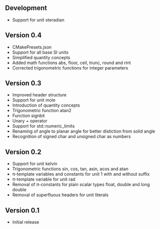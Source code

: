 Development
----------------------------------------------------------------------------------------------------
- Support for unit steradian

Version 0.4
----------------------------------------------------------------------------------------------------
- CMakePresets.json
- Support for all base SI units
- Simplified quantity concepts
- Added math functions abs, floor, ceil, trunc, round and rint
- Corrected trigonometric functions for integer parameters

Version 0.3
----------------------------------------------------------------------------------------------------
- Improved header structure
- Support for unit mole
- Introduction of quantity concepts
- Trigonometric function atan2
- Function signbit
- Unary + operator
- Support for std::numeric_limits
- Renaming of angle to planar angle for better distiction from solid angle
- Recognition of signed char and unsigned char as numbers

Version 0.2
----------------------------------------------------------------------------------------------------
- Support for unit kelvin
- Trigonometric functions sin, cos, tan, asin, acos and atan
- π-template variables and constants for unit 1 with and without suffix
- π-template variable for unit rad
- Removal of π-constants for plain scalar types float, double and long double
- Removal of superfluous headers for unit literals

Version 0.1
----------------------------------------------------------------------------------------------------
- Initial release
